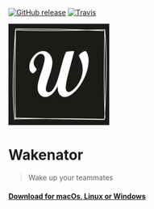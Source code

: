 

[![GitHub release](https://img.shields.io/github/release/edus44/wakenator.svg?style=flat-square)](https://github.com/edus44/wakenator/releases/latest)
[![Travis](https://img.shields.io/travis/edus44/wakenator.svg?style=flat-square)](https://travis-ci.org/edus44/wakenator)



![Wakenator Logo](./resources/logo200.png)

# Wakenator 

> Wake up your teammates

#### [Download for macOs, Linux or Windows](https://github.com/edus44/wakenator/releases/latest)